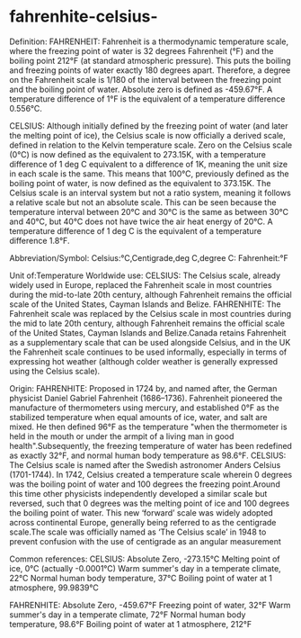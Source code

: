 # fahrenhite-celsius-
Definition:
FAHRENHEIT:
Fahrenheit is a thermodynamic temperature scale, where the freezing point of water is 32 degrees Fahrenheit (°F) and the boiling point 212°F (at standard atmospheric pressure). This puts the boiling and freezing points of water exactly 180 degrees apart. Therefore, a degree on the Fahrenheit scale is 1/180 of the interval between the freezing point and the boiling point of water. Absolute zero is defined as -459.67°F.
A temperature difference of 1°F is the equivalent of a temperature difference 0.556°C.
 
CELSIUS:
Although initially defined by the freezing point of water (and later the melting point of ice), the Celsius scale is now officially a derived scale, defined in relation to the Kelvin temperature scale.
Zero on the Celsius scale (0°C) is now defined as the equivalent to 273.15K, with a temperature difference of 1 deg C equivalent to a difference of 1K, meaning the unit size in each scale is the same. This means that 100°C, previously defined as the boiling point of water, is now defined as the equivalent to 373.15K.
The Celsius scale is an interval system but not a ratio system, meaning it follows a relative scale but not an absolute scale. This can be seen because the temperature interval between 20°C and 30°C is the same as between 30°C and 40°C, but 40°C does not have twice the air heat energy of 20°C.
A temperature difference of 1 deg C is the equivalent of a temperature difference 1.8°F.
 
Abbreviation/Symbol:
Celsius:°C,Centigrade,deg C,degree C:
Fahrenheit:°F

Unit of:Temperature
Worldwide use:
CELSIUS:
The Celsius scale, already widely used in Europe, replaced the Fahrenheit scale in most countries during the mid-to-late 20th century, although Fahrenheit remains the official scale of the United States, Cayman Islands and Belize.
 FAHRENHITE:
The Fahrenheit scale was replaced by the Celsius scale in most countries during the mid to late 20th century, although Fahrenheit remains the official scale of the United States, Cayman Islands and Belize.Canada retains Fahrenheit as a supplementary scale that can be used alongside Celsius, and in the UK the Fahrenheit scale continues to be used informally, especially in terms of expressing hot weather (although colder weather is generally expressed using the Celsius scale).

Origin:
FAHRENHITE:
Proposed in 1724 by, and named after, the German physicist Daniel Gabriel Fahrenheit (1686–1736). Fahrenheit pioneered the manufacture of thermometers using mercury, and established 0°F as the stabilized temperature when equal amounts of ice, water, and salt are mixed. He then defined 96°F as the temperature "when the thermometer is held in the mouth or under the armpit of a living man in good health".Subsequently, the freezing temperature of water has been redefined as exactly 32°F, and normal human body temperature as 98.6°F.
 CELSIUS:
 The Celsius scale is named after the Swedish astronomer Anders Celsius (1701-1744). In 1742, Celsius created a temperature scale wherein 0 degrees was the boiling point of water and 100 degrees the freezing point.Around this time other physicists independently developed a similar scale but reversed, such that 0 degrees was the melting point of ice and 100 degrees the boiling point of water. This new ‘forward’ scale was widely adopted across continental Europe, generally being referred to as the centigrade scale.The scale was officially named as ‘The Celsius scale’ in 1948 to prevent confusion with the use of centigrade as an angular measurement

Common references:
CELSIUS:
 Absolute Zero, -273.15°C
Melting point of ice, 0°C (actually -0.0001°C)
Warm summer's day in a temperate climate, 22°C
Normal human body temperature, 37°C
Boiling point of water at 1 atmosphere, 99.9839°C

FAHRENHITE:
Absolute Zero, -459.67°F
Freezing point of water, 32°F
Warm summer's day in a temperate climate, 72°F
Normal human body temperature, 98.6°F
Boiling point of water at 1 atmosphere, 212°F

